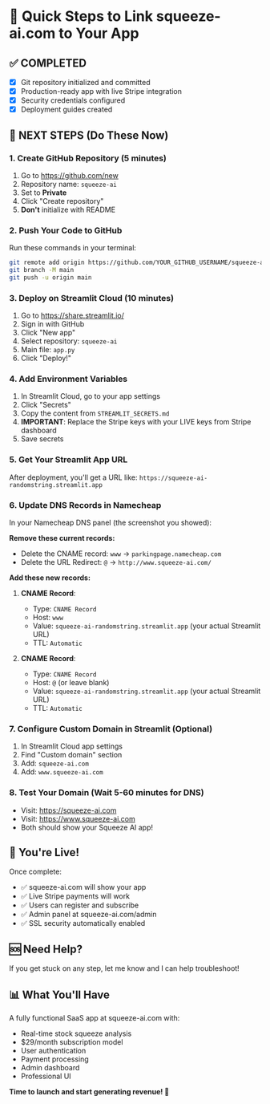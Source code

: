 # 🚀 Quick Steps to Link squeeze-ai.com to Your App

## ✅ COMPLETED
- [x] Git repository initialized and committed
- [x] Production-ready app with live Stripe integration
- [x] Security credentials configured
- [x] Deployment guides created

## 🎯 NEXT STEPS (Do These Now)

### 1. Create GitHub Repository (5 minutes)
1. Go to https://github.com/new
2. Repository name: `squeeze-ai`
3. Set to **Private**
4. Click "Create repository"
5. **Don't** initialize with README

### 2. Push Your Code to GitHub
Run these commands in your terminal:
```bash
git remote add origin https://github.com/YOUR_GITHUB_USERNAME/squeeze-ai.git
git branch -M main
git push -u origin main
```

### 3. Deploy on Streamlit Cloud (10 minutes)
1. Go to https://share.streamlit.io/
2. Sign in with GitHub
3. Click "New app"
4. Select repository: `squeeze-ai`
5. Main file: `app.py`
6. Click "Deploy!"

### 4. Add Environment Variables
1. In Streamlit Cloud, go to your app settings
2. Click "Secrets"
3. Copy the content from `STREAMLIT_SECRETS.md`
4. **IMPORTANT**: Replace the Stripe keys with your LIVE keys from Stripe dashboard
5. Save secrets

### 5. Get Your Streamlit App URL
After deployment, you'll get a URL like:
`https://squeeze-ai-randomstring.streamlit.app`

### 6. Update DNS Records in Namecheap
In your Namecheap DNS panel (the screenshot you showed):

**Remove these current records:**
- Delete the CNAME record: `www` → `parkingpage.namecheap.com`
- Delete the URL Redirect: `@` → `http://www.squeeze-ai.com/`

**Add these new records:**
1. **CNAME Record**:
   - Type: `CNAME Record`
   - Host: `www`
   - Value: `squeeze-ai-randomstring.streamlit.app` (your actual Streamlit URL)
   - TTL: `Automatic`

2. **CNAME Record**:
   - Type: `CNAME Record` 
   - Host: `@` (or leave blank)
   - Value: `squeeze-ai-randomstring.streamlit.app` (your actual Streamlit URL)
   - TTL: `Automatic`

### 7. Configure Custom Domain in Streamlit (Optional)
1. In Streamlit Cloud app settings
2. Find "Custom domain" section
3. Add: `squeeze-ai.com`
4. Add: `www.squeeze-ai.com`

### 8. Test Your Domain (Wait 5-60 minutes for DNS)
- Visit: https://squeeze-ai.com
- Visit: https://www.squeeze-ai.com
- Both should show your Squeeze AI app!

## 🎉 You're Live!

Once complete:
- ✅ squeeze-ai.com will show your app
- ✅ Live Stripe payments will work
- ✅ Users can register and subscribe
- ✅ Admin panel at squeeze-ai.com/admin
- ✅ SSL security automatically enabled

## 🆘 Need Help?

If you get stuck on any step, let me know and I can help troubleshoot!

## 📊 What You'll Have

A fully functional SaaS app at squeeze-ai.com with:
- Real-time stock squeeze analysis
- $29/month subscription model
- User authentication
- Payment processing
- Admin dashboard
- Professional UI

**Time to launch and start generating revenue! 🚀**

